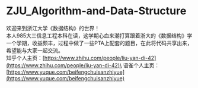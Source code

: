 # ZJU_Algorithm-and-Data-Structure
欢迎来到浙江大学《数据结构》的世界！\
本人985大三信息工程本科在读，这学期心血来潮打算跟着浙大的《数据结构》学一个学期，收益颇丰，过程中做了一些PTA上配套的题目，在此将代码共享出来，希望能与大家一起交流。\
知乎个人主页：[https://www.zhihu.com/people/liu-yan-di-42](https://www.zhihu.com/people/liu-yan-di-42)\
语雀个人主页：[https://www.yuque.com/beifengchuisanzhiyue](https://www.yuque.com/beifengchuisanzhiyue)

